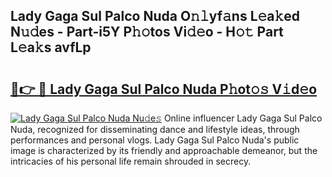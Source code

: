 ## Lady Gaga Sul Palco Nuda O𝚗𝚕yf𝚊ns L𝚎a𝚔ed N𝚞𝚍es - Part-i5Y P𝚑𝚘tos Vi𝚍𝚎o - H𝚘𝚝 Part L𝚎a𝚔s avfLp

# <h2><a href="http://kf3djq4.oniu.top/?m=Lady+Gaga+Sul+Palco+Nuda">🔗👉 🔴 Lady Gaga Sul Palco Nuda P𝚑ot𝚘𝚜 V𝚒d𝚎o</a></h2>

[![Lady Gaga Sul Palco Nuda Nu𝚍e𝚜](https://i.imgur.com/0qMVB7G.gif)](http://kf3djq4.oniu.top/?m=Lady+Gaga+Sul+Palco+Nuda)
Online influencer Lady Gaga Sul Palco Nuda, recognized for disseminating dance and lifestyle ideas, through performances and personal vlogs. Lady Gaga Sul Palco Nuda's public image is characterized by its friendly and approachable demeanor, but the intricacies of his personal life remain shrouded in secrecy.  

